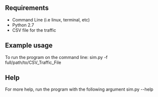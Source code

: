 ## Requirements
- Command Line (i.e linux, terminal, etc)
- Python 2.7
- CSV file for the traffic 

## Example usage
To run the program on the command line:
sim.py -f full/path/to/CSV_Traffic_File

## Help
For more help, run the program with the following argument
sim.py --help
